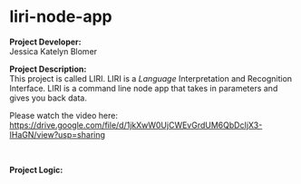 # liri-node-app

<strong>Project Developer:</strong> <br/>Jessica Katelyn Blomer

<strong>Project Description:</strong> <br/>This project is called LIRI.  LIRI is a _Language_ Interpretation and Recognition Interface. LIRI is a command line node app that takes in parameters and gives you back data.<br/>


Please watch the video here:
https://drive.google.com/file/d/1jkXwW0UjCWEvGrdUM6QbDcIjX3-IHaGN/view?usp=sharing


<br/>

<strong>Project Logic:</strong> <br/>


